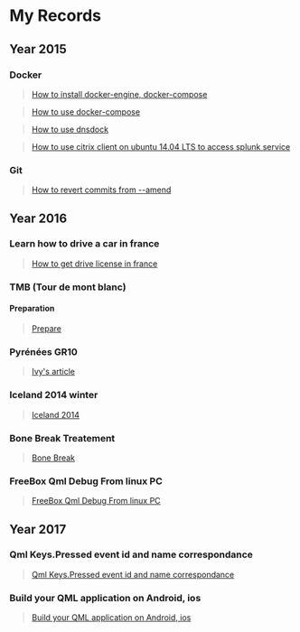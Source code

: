 # My Records

## Year 2015

### Docker

> [How to install docker-engine, docker-compose](#!/record/2015_11_25_11_35.md)

> [How to use docker-compose](#!/record/2015_11_25_13_59.md)

> [How to use dnsdock](#!/record/2015_11_26_12_38.md)

> [How to use citrix client on ubuntu 14.04 LTS to access splunk service](#!/record/2015_12_03_15_56.md)

### Git

> [How to revert commits from --amend](#!/record/2015_12_11_17_37.md)

## Year 2016

### Learn how to drive a car in france

> [How to get drive license in france](#!/record/2016_05_02_23_25.md)

### TMB (Tour de mont blanc)

#### Preparation

> [Prepare](#!/record/2016_04_30_15_03.md)

### Pyrénées GR10

> [Ivy's article](#!/record/2016_05_22_12_00.md)

### Iceland 2014 winter

> [Iceland 2014](#!/record/2016_06_27_21_08.md)

### Bone Break Treatement

> [Bone Break](#!/record/2016_07_11_12_30.md)

### FreeBox Qml Debug From linux PC

> [FreeBox Qml Debug From linux PC](#!/record/2016_09_21_12_21.md)

## Year 2017

###  Qml Keys.Pressed event id and name correspondance

> [Qml Keys.Pressed event id and name correspondance](#!/record/2017_01_02_15_33.md)

### Build your QML application on Android, ios

> [Build your QML application on Android, ios](#!/record/2017_01_11_15_02.md)
